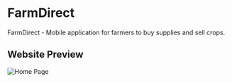 # FarmDirect
FarmDirect - Mobile application for farmers to buy supplies and sell crops.
## Website Preview

![Home Page](images/screenshot1.png)

